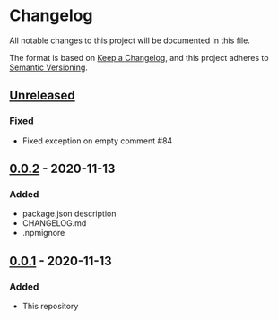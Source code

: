 # Changelog
All notable changes to this project will be documented in this file.

The format is based on [Keep a Changelog](https://keepachangelog.com/en/1.0.0/),
and this project adheres to [Semantic Versioning](https://semver.org/spec/v2.0.0.html).

## [Unreleased]
### Fixed
- Fixed exception on empty comment #84

## [0.0.2] - 2020-11-13
### Added
- package.json description
- CHANGELOG.md
- .npmignore

## [0.0.1] - 2020-11-13
### Added
- This repository

[Unreleased]: https://github.com/knockout-lint/knockout-lint/compare/v0.0.2...HEAD
[0.0.2]: https://github.com/knockout-lint/knockout-lint/releases/tag/v0.0.2
[0.0.1]: https://github.com/knockout-lint/knockout-lint/releases/tag/v0.0.1